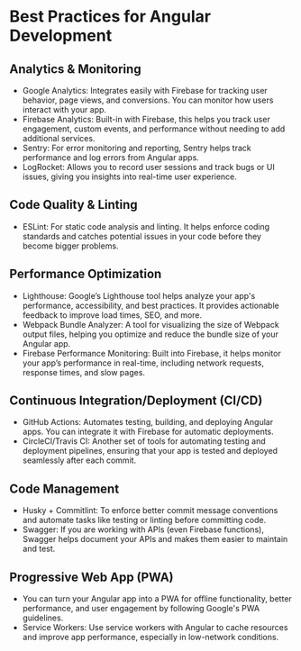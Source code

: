# Best Practices for Angular Development

## Analytics & Monitoring

* Google Analytics: Integrates easily with Firebase for tracking user behavior, page views, and conversions. You can monitor how users interact with your app.
* Firebase Analytics: Built-in with Firebase, this helps you track user engagement, custom events, and performance without needing to add additional services.
* Sentry: For error monitoring and reporting, Sentry helps track performance and log errors from Angular apps.
* LogRocket: Allows you to record user sessions and track bugs or UI issues, giving you insights into real-time user experience.

## Code Quality & Linting

* ESLint: For static code analysis and linting. It helps enforce coding standards and catches potential issues in your code before they become bigger problems.

## Performance Optimization

* Lighthouse: Google’s Lighthouse tool helps analyze your app's performance, accessibility, and best practices. It provides actionable feedback to improve load times, SEO, and more.
* Webpack Bundle Analyzer: A tool for visualizing the size of Webpack output files, helping you optimize and reduce the bundle size of your Angular app.
* Firebase Performance Monitoring: Built into Firebase, it helps monitor your app’s performance in real-time, including network requests, response times, and slow pages.

## Continuous Integration/Deployment (CI/CD)

* GitHub Actions: Automates testing, building, and deploying Angular apps. You can integrate it with Firebase for automatic deployments.
* CircleCI/Travis CI: Another set of tools for automating testing and deployment pipelines, ensuring that your app is tested and deployed seamlessly after each commit.

## Code Management

* Husky + Commitlint: To enforce better commit message conventions and automate tasks like testing or linting before committing code.
* Swagger: If you are working with APIs (even Firebase functions), Swagger helps document your APIs and makes them easier to maintain and test.

## Progressive Web App (PWA)

* You can turn your Angular app into a PWA for offline functionality, better performance, and user engagement by following Google's PWA guidelines.
* Service Workers: Use service workers with Angular to cache resources and improve app performance, especially in low-network conditions.
